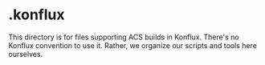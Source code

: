 # .konflux

This directory is for files supporting ACS builds in Konflux.
There's no Konflux convention to use it. Rather, we organize our scripts and tools here ourselves.
